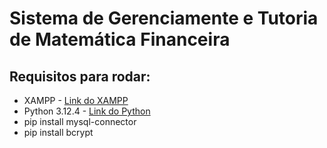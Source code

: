 # Sistema de Gerenciamente e Tutoria de Matemática Financeira
## Requisitos para rodar: 
- XAMPP - [Link do XAMPP](https://www.apachefriends.org)
- Python 3.12.4 - [Link do Python](https://www.python.org/downloads/)
- pip install mysql-connector
- pip install bcrypt
